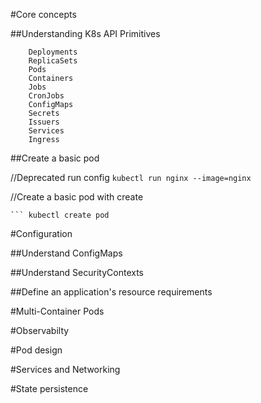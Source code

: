 
#Core concepts

##Understanding K8s API Primitives

		Deployments
		ReplicaSets
		Pods
		Containers
		Jobs
		CronJobs
		ConfigMaps
		Secrets
		Issuers
		Services 
		Ingress

##Create a basic pod 
	

//Deprecated run config 
	``` kubectl run nginx --image=nginx ```

//Create a basic pod with create

	``` kubectl create pod 


#Configuration

##Understand ConfigMaps

##Understand SecurityContexts

##Define an application's resource requirements

#Multi-Container Pods

#Observabilty

#Pod design

#Services and Networking

#State persistence
